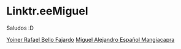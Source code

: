# Linktr.eeMiguel

Saludos :D

[Yoiner Rafael Bello Fajardo](https://www.linkedin.com/in/yoinerbello/)
[Miguel Alejandro Español Mangiacapra](https://www.linkedin.com/in/miguel-español-84643a210)
